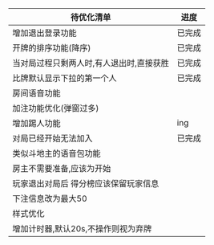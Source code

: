 | 待优化清单                 | 进度  |
|-----------------------|-----|
| 增加退出登录功能              | 已完成 |
| 开牌的排序功能(降序)           | 已完成 |
| 当对局过程只剩两人时,有人退出时,直接获胜 | 已完成 |
| 比牌默认显示下拉的第一个人         | 已完成 |
| 房间语音功能                |     |
| 加注功能优化(弹窗过多)          |     |
| 增加踢人功能                | ing |
| 对局已经开始无法加入            | 已完成 |
| 类似斗地主的语音包功能           |     |
| 房主不需要准备,应该为开始         |     |
| 玩家退出对局后 得分榜应该保留玩家信息   |     |
| 下注信息改为最大50            |     |
| 样式优化                  |     |
| 增加计时器,默认20s,不操作则视为弃牌  |     |

